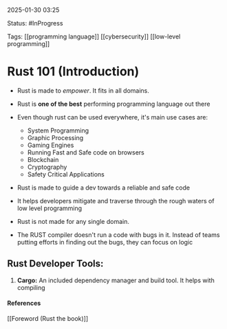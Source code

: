 
2025-01-30 03:25

Status: #InProgress

Tags: [[programming language]] [[cybersecurity]] [[low-level programming]] 

# Rust 101 (Introduction)

- Rust is made to *empower*. It fits in all domains.
- Rust is **one of the best** performing programming language out there
- Even though rust can be used everywhere, it's main use cases are:
  - System Programming
  - Graphic Processing
  - Gaming Engines
  - Running Fast and Safe code on browsers
  - Blockchain
  - Cryptography
  - Safety Critical Applications

- Rust is made to guide a dev towards a reliable and safe code
- It helps developers mitigate and traverse through the rough waters of low level programming
- Rust is not made for any single domain. 
- The RUST compiler doesn't run a code with bugs in it. Instead of teams putting efforts in finding out the bugs, they can focus on logic 

## Rust Developer Tools:

1. **Cargo:** An included dependency manager and build tool. It helps with compiling



#### References
[[Foreword (Rust the book)]]